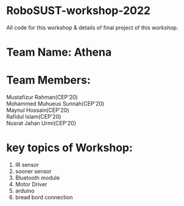 # RoboSUST-workshop-2022
All code for this workshop &amp; details of final project of this workshop. 
# Team Name: Athena
# Team Members:
Mustafizur Rahman(CEP'20)<br/>
Mohammed Muhueus Sunnah(CEP'20)<br/>
Maynul Hossain(CEP'20)<br/>
Rafidul Islam(CEP'20)<br/>
Nusrat Jahan Urmi(CEP'20)<br/>
# key topics of Workshop:
1. IR sensor<br/>
2. sooner sensor<br/>
3. Bluetooth module<br/>
4. Motor Driver<br/>
5. arduino<br/>
6. bread bord connection<br/>
